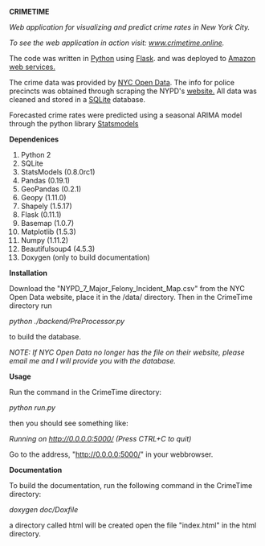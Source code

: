 **CRIMETIME**

*Web application for visualizing and predict crime rates in New York City.*

*To see the web application in action visit: www.crimetime.online.*

The code was written in <a href="https://www.python.org/"> Python</a> 
using <a href="http://flask.pocoo.org/"> Flask</a>. 
and was deployed to <a href="https://aws.amazon.com/"> Amazon web services.</a>

The crime data was provided by <a href="https://nycopendata.socrata.com/"> NYC Open Data</a>. The info for police precincts was obtained through scraping the NYPD's 
<a href="http://www.nyc.gov/html/nypd/html/home/precincts.shtml"> website.</a> All data was cleaned and stored in a <a href="https://sqlite.org/">SQLite</a> database.

Forecasted crime rates were predicted using a seasonal ARIMA model through the python
library <a href="http://statsmodels.sourceforge.net/"> Statsmodels</a>


**Dependenices**

1. Python 2
2. SQLite
3. StatsModels (0.8.0rc1)
4. Pandas (0.19.1)
5. GeoPandas (0.2.1)
6. Geopy (1.11.0)
7. Shapely (1.5.17)
8. Flask (0.11.1)
9. Basemap (1.0.7)
10. Matplotlib (1.5.3)
12. Numpy (1.11.2)
13. Beautifulsoup4 (4.5.3)
14. Doxygen (only to build documentation)


**Installation**

Download the "NYPD_7_Major_Felony_Incident_Map.csv" from the NYC Open Data website, 
place it in the /data/ directory. Then in the CrimeTime directory run 

*python ./backend/PreProcessor.py*

to build the database.


*NOTE: If NYC Open Data no longer has the file on their website, please email me and I will provide you with the database.*

**Usage**

Run the command in the CrimeTime directory:

*python run.py*

then you should see something like:

*Running on http://0.0.0.0:5000/ (Press CTRL+C to quit)*

Go to the address, "http://0.0.0.0:5000/" in your webbrowser.

**Documentation**

To build the documentation, run the following command in the CrimeTime directory:

*doxygen doc/Doxfile*

a directory called html will be created open the file "index.html" in the html directory.




